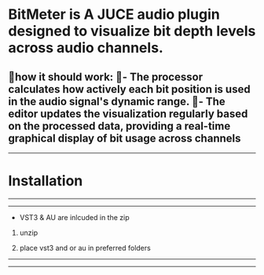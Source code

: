 #  BitMeter is A JUCE audio plugin designed to visualize bit depth levels across audio channels.
how it should work: - The processor calculates how actively each bit position is used in the audio signal's dynamic range. 
- The editor updates the visualization regularly based on the processed data, providing a real-time graphical display of bit usage across channels
-------------------------------------------------------------------------------------------
-------------------------------------------------------------------------------------------
# Installation
---------------------------------------------------------------------------
-------------------------------------------------------------------------------------------

- VST3 & AU are inlcuded in the zip

 1. unzip 
 
 2. place vst3 and or au in preferred folders

-------------------------------------------------------------------------------------------
-------------------------------------------------------------------------------------------

